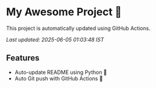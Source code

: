 # My Awesome Project 🚀

This project is automatically updated using GitHub Actions.

_Last updated: 2025-06-05 01:03:48 IST_

## Features
- Auto-update README using Python 🐍
- Auto Git push with GitHub Actions 🤖
